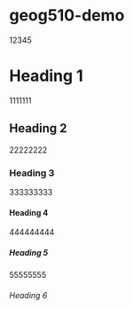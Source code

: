 # geog510-demo
12345
# Heading 1
1111111
## Heading 2
22222222
### Heading 3
333333333
#### Heading 4
444444444
##### Heading 5
55555555
###### Heading 6
